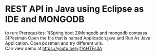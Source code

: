 # REST API in Java using Eclipse as IDE and MONGODB

to run: 
 Prerequsites:
	1)Spring boot
	2)Mongodb and mongodb compass
	3)Postman
 Open the file that is named Application.java and Run As Java Application.
 Open postman and try different urls.	
 Can view demo at https://youtu.be/yjf1AHTFs3A
